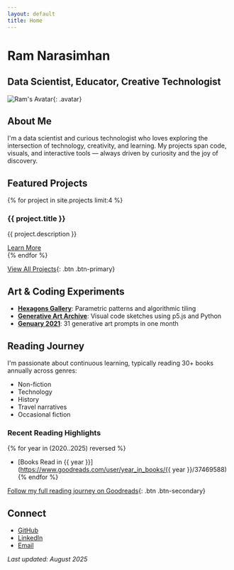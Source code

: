 ```yaml
---
layout: default
title: Home
---
```


# Ram Narasimhan

## Data Scientist, Educator, Creative Technologist

![Ram's Avatar](https://avatars.githubusercontent.com/Ram-N?size=150){: .avatar}

## About Me

I'm a data scientist and curious technologist who loves exploring the intersection of technology, creativity, and learning. My projects span code, visuals, and interactive tools — always driven by curiosity and the joy of discovery.

## Featured Projects

<div class="projects-grid">
{% for project in site.projects limit:4 %}
  <div class="project-card">
    <h3>{{ project.title }}</h3>
    <p>{{ project.description }}</p>
    <a href="{{ project.url }}" class="project-link">Learn More</a>
  </div>
{% endfor %}
</div>

[View All Projects](/projects){: .btn .btn-primary}

## Art & Coding Experiments

- **[Hexagons Gallery](https://ram-n.github.io/hexagons-gallery/)**: Parametric patterns and algorithmic tiling
- **[Generative Art Archive](https://github.com/Ram-N/generative_art/blob/master/contact_sheet.md)**: Visual code sketches using p5.js and Python
- **[Genuary 2021](https://ram-n.github.io/Genuary_2021/)**: 31 generative art prompts in one month

## Reading Journey

I'm passionate about continuous learning, typically reading 30+ books annually across genres:
- Non-fiction
- Technology
- History
- Travel narratives
- Occasional fiction

### Recent Reading Highlights

{% for year in (2020..2025) reversed %}
- [Books Read in {{ year }}](https://www.goodreads.com/user/year_in_books/{{ year }}/37469588)
{% endfor %}

[Follow my full reading journey on Goodreads](https://www.goodreads.com/user/show/37469588-ramnarasimhan){: .btn .btn-secondary}

## Connect

- [GitHub](https://github.com/Ram-N)
- [LinkedIn](https://linkedin.com/in/yourprofile)
- [Email](mailto:your.email@domain.com)

_Last updated: August 2025_